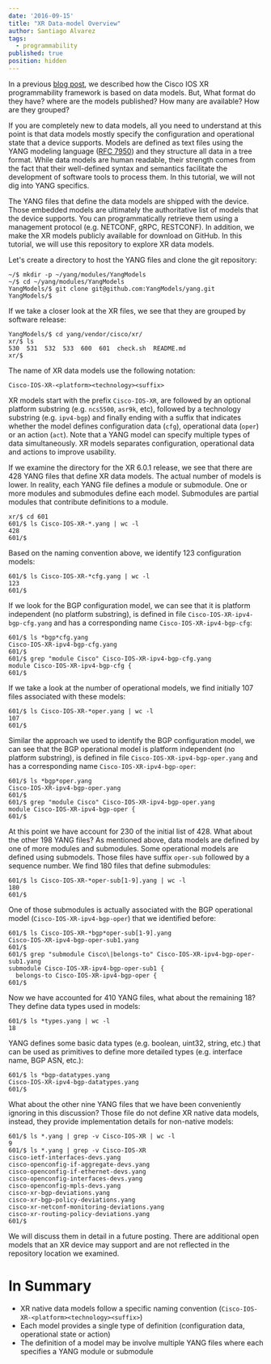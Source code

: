 ```yaml
---
date: '2016-09-15'
title: "XR Data-model Overview"
author: Santiago Alvarez
tags:
  - programmability
published: true
position: hidden
---
```


In a previous [blog post](https://xrdocs.github.io/programmability/blogs/2016-09-12-model-driven-programmability/), we described how the Cisco IOS XR programmability framework is based on data models.  But, What format do they have?  where are the models published?  How many are available?  How are they grouped?

If you are completely new to data models, all you need to understand at this point is that data models mostly specify the configuration and operational state that a device supports.  Models are defined as text files using the YANG modeling language ([RFC 7950](https://tools.ietf.org/html/rfc7950)) and they structure all data in a tree format.  While data models are human readable, their strength comes from the fact that their well-defined syntax and semantics facilitate the development of software tools to process them.  In this tutorial, we will not dig into YANG specifics.

The YANG files that define the data models are shipped with the device.  Those embedded models are ultimately the authoritative list of models that the device supports.  You can programmatically retrieve them using a management protocol (e.g. NETCONF, gRPC, RESTCONF).  In addition, we make the XR models publicly available for download on GitHub.  In this tutorial, we will use this repository to explore XR data models.

Let's create a directory to host the YANG files and clone the git repository:
```
~/$ mkdir -p ~/yang/modules/YangModels
~/$ cd ~/yang/modules/YangModels
YangModels/$ git clone git@github.com:YangModels/yang.git
YangModels/$
```

If we take a closer look at the XR files, we see that they are grouped by software release:
```
YangModels/$ cd yang/vendor/cisco/xr/
xr/$ ls
530  531  532  533  600  601  check.sh  README.md
xr/$
```

The name of XR data models use the following  notation:
```
Cisco-IOS-XR-<platform><technology><suffix>
```

XR models start with the prefix `Cisco-IOS-XR`, are followed by an optional platform substring (e.g. `ncs5500`, `asr9k`, etc), followed by a technology substring (e.g. `ipv4-bgp`) and finally ending with a suffix that indicates whether the model defines configuration data (`cfg`), operational data (`oper`) or an action (`act`).  Note that a YANG model can specify multiple types of data simultaneously.  XR models separates configuration, operational data and actions to improve usability.

If we examine the directory for the XR 6.0.1 release, we see that there are 428 YANG files that define XR data models. The actual number of models is lower.  In reality, each YANG file defines a module or submodule. One or more modules and submodules define each model. Submodules are partial modules that contribute definitions to a module.
```
xr/$ cd 601
601/$ ls Cisco-IOS-XR-*.yang | wc -l
428
601/$
```

Based on the naming convention above, we identify 123 configuration models:
```
601/$ ls Cisco-IOS-XR-*cfg.yang | wc -l
123
601/$
```

If we look for the BGP configuration model, we can see that it is platform independent (no platform substring), is defined in file `Cisco-IOS-XR-ipv4-bgp-cfg.yang` and has a corresponding name `Cisco-IOS-XR-ipv4-bgp-cfg`:
```
601/$ ls *bgp*cfg.yang
Cisco-IOS-XR-ipv4-bgp-cfg.yang
601/$
601/$ grep "module Cisco" Cisco-IOS-XR-ipv4-bgp-cfg.yang
module Cisco-IOS-XR-ipv4-bgp-cfg {
601/$
```

If we take a look at the number of operational models, we find initially 107 files associated with these models:
```
601/$ ls Cisco-IOS-XR-*oper.yang | wc -l
107
601/$
```

Similar the approach we used to identify the BGP configuration model, we can see that the BGP operational model is platform independent (no platform substring), is defined in file `Cisco-IOS-XR-ipv4-bgp-oper.yang` and has a corresponding name `Cisco-IOS-XR-ipv4-bgp-oper`:
```
601/$ ls *bgp*oper.yang
Cisco-IOS-XR-ipv4-bgp-oper.yang
601/$
601/$ grep "module Cisco" Cisco-IOS-XR-ipv4-bgp-oper.yang
module Cisco-IOS-XR-ipv4-bgp-oper {
601/$
```

At this point we have account for 230 of the initial list of 428.  What about the other 198 YANG files?  As mentioned above, data models are defined by one of more modules and submodules. Some operational models are defined using submodels.  Those files have suffix `oper-sub` followed by a sequence number.  We find 180 files that define submodules:
```
601/$ ls Cisco-IOS-XR-*oper-sub[1-9].yang | wc -l
180
601/$
```

One of those submodules is actually associated with the BGP operational model (`Cisco-IOS-XR-ipv4-bgp-oper`) that we identified before:
```
601/$ ls Cisco-IOS-XR-*bgp*oper-sub[1-9].yang
Cisco-IOS-XR-ipv4-bgp-oper-sub1.yang
601/$
601/$ grep "submodule Cisco\|belongs-to" Cisco-IOS-XR-ipv4-bgp-oper-sub1.yang
submodule Cisco-IOS-XR-ipv4-bgp-oper-sub1 {
  belongs-to Cisco-IOS-XR-ipv4-bgp-oper {
601/$
```

Now we have accounted for 410 YANG files,  what about the remaining 18?  They define data types used in models:
```
601/$ ls *types.yang | wc -l
18
```

YANG defines some basic data types (e.g. boolean, uint32, string, etc.) that can be used as primitives to define more detailed types (e.g. interface name, BGP ASN, etc.):
```
601/$ ls *bgp-datatypes.yang
Cisco-IOS-XR-ipv4-bgp-datatypes.yang
601/$
```

What about the other nine YANG files that we have been conveniently ignoring in this discussion?  Those file do not define XR native data models, instead, they provide implementation details for non-native models:
```
601/$ ls *.yang | grep -v Cisco-IOS-XR | wc -l
9
601/$ ls *.yang | grep -v Cisco-IOS-XR
cisco-ietf-interfaces-devs.yang
cisco-openconfig-if-aggregate-devs.yang
cisco-openconfig-if-ethernet-devs.yang
cisco-openconfig-interfaces-devs.yang
cisco-openconfig-mpls-devs.yang
cisco-xr-bgp-deviations.yang
cisco-xr-bgp-policy-deviations.yang
cisco-xr-netconf-monitoring-deviations.yang
cisco-xr-routing-policy-deviations.yang
601/$
```

We will discuss them in detail in a future posting.  There are additional open models that an XR device may support and are not reflected in the repository location we examined.

# In Summary
- XR native data models follow a specific naming convention (`Cisco-IOS-XR-<platform><technology><suffix>`)
- Each model provides a single type of definition (configuration data, operational state or action)
- The definition of a model may be involve multiple YANG files where each specifies a YANG module or submodule
